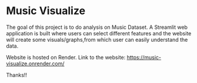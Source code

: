 # Music Visualize

The goal of this project is to do analysis on Music Dataset.
A Streamlit web application is built where users can select different features and the website will create some visuals/graphs,from which user can easily understand the data.

Website is hosted on Render.
Link to the website: https://music-visualize.onrender.com/

Thanks!!
